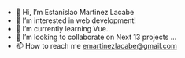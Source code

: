 - 👋 Hi, I’m Estanislao Martinez Lacabe
- 👀 I’m interested in web development!
- 🌱 I’m currently learning Vue..
- 💞️ I’m looking to collaborate on Next 13 projects ...
- 📫 How to reach me emartinezlacabe@gmail.com

